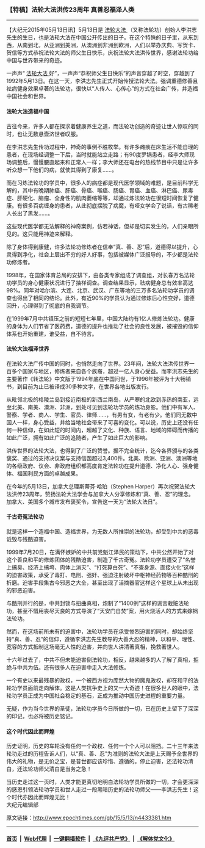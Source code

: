 ### 【特稿】法轮大法洪传23周年 真善忍福泽人类
------------------------

<p>
 【大纪元2015年05月13日讯】5月13日是
 <a href="http://www.epochtimes.com/gb/tag/%E6%B3%95%E8%BD%AE%E5%A4%A7%E6%B3%95.html">
  法轮大法
 </a>
 （又称法轮功）创始人李洪志先生的生日，也是法轮大法在中国公开传出的日子。在这个特殊的日子里，从东到西，从南到北，从亚洲到美洲，从澳洲到非洲到欧洲，人们以举办庆典、写贺卡、贺信等方式恭祝法轮大法的师父生日快乐，庆祝法轮大法洪传世界，感谢法轮功给中国与世界带来的奇迹。
</p>
<p>
 一声声“
 <a href="http://www.epochtimes.com/gb/tag/%E6%B3%95%E8%BD%AE%E5%A4%A7%E6%B3%95.html">
  法轮大法
 </a>
 好”，一声声“恭祝师父生日快乐”的声音穿越了时空，穿越到了1992年5月13日。在这一天，李洪志先生正式开始传授法轮大法。强调重德修善且袪病健身效果卓著的法轮功，很快以“人传人、心传心”的方式在社会广传，并造福中国社会和世界。
</p>
<h4>
 法轮大法造福中国
</h4>
<p>
 古往今来，许多人都在探求着健康养生之道，而法轮功创造的奇迹让世人惊叹的同时，也让无数悬壶济世者叹服。
</p>
<p>
 在李洪志先生传功过程中，神奇的事例不胜枚举。有许多瘫痪在床生活不能自理的患者，在现场经调整一下后，当时就能站立走路；有90度罗锅患者，经李大师现场调整后，慢慢腰直起来和正常人一样；李大师还在电台的热线节目中只是让许多听众想一下他们的病，就使其得到了康复……。
</p>
<p>
 而在习炼法轮功的学员中，很多人的病症都是现代医学领域的难题，是目前科学无解的，其中有晚期肺癌、肝癌、骨癌、喉癌、肠癌、胃癌、血癌、淋巴癌、尿毒症、肝硬化、脑瘤、全身性的肌肉萎缩等等，却通过炼法轮功在很短时间恢复了健康。有很多百病缠身的患者，从此彻底摆脱了病魔，有哑女学会了说话，有古稀老人长出了黑发……。
</p>
<p>
 这些现代医学都无法解释的神奇案例，仿若神话，但却是切实发生的，人们亲眼所见的。这只能用神迹来解释。
</p>
<p>
 除了身体得到康健，许多法轮功修炼者在信奉“真、善、忍”后，道德得以提升，心灵得到净化，社会上层出不穷的好人好事，包括被媒体广泛报导的，不少都是法轮功修炼者。
</p>
<p>
 1998年，在国家体育总局的安排下，由各类专家组成了调查组，对长春万名法轮功学员的身心健康状况进行了抽样调查。调查结果显示，祛病健身总有效率高达98%。同年对哈尔滨、大连、北京、武汉、广东等地的三万多名法轮功学员的调查也得出了相同的结论。此外，有近90%的学员认为通过修炼后心性变好，道德回升，心理得到了彻底的自我调节。
</p>
<p>
 在1999年7月中共镇压之前的短短七年里，中国大陆约有1亿人修炼法轮功。健康的身体为人们节省了医药费，道德的提升也推动了社会的良性发展，被摧毁的信仰体系也开始重建，谁受益，自不待言。
</p>
<h4>
 法轮大法福泽世界
</h4>
<p>
 在法轮大法广传中国的同时，也悄然走向了世界。23年间，法轮大法洪传世界一百多个国家与地区，修炼者来自各个族裔，超过一亿人身心受益。而李洪志先生的主要著作《转法轮》中文版于1994年底在中国问世，于1996年被评为十大畅销书，到目前为止已被译成30多种文字，在世界各地出版发行。
</p>
<p>
 从毗邻北极的格陵兰岛到接近南极的新西兰南岛，从严寒的北欧到赤热的南亚，远至北美、南美、澳洲、非洲，到处可见到法轮功学员的炼功身影。他们中有军人、警察、学者、商人、学生、官员、律师……，有男有女，有老有少。他们同无数中国人一样，身心受益，并给当地社会带来了可喜的变化。可以说，历史上还没有任何一种信仰，在如此短的时间内，超越了文化、种族、语言、地域的障碍而传播的如此广泛，拥有如此广泛的追随者，产生了如此巨大的影响。
</p>
<p>
 洪传世界的法轮大法，也得到了广泛的赞誉。据不完全统计，迄今各界颁与的各类褒奖、通过的支持决议案与支持信函超过3,400件。北美、欧洲、亚洲、澳洲等地的各级政府、议会、非政府组织都高度肯定法轮功在提升道德、净化人心、强身健体、福国利民方面的卓越成果。
</p>
<p>
 在今年的5月13日，加拿大总理斯蒂芬‧哈珀（Stephen Harper）再次祝贺法轮大法洪传23周年，赞扬法轮大法学会与加拿大人分享修炼和“真、善、忍”的理念。加拿大、美国多个城市发布褒奖令，宣告这一天为“法轮大法日”。
</p>
<h4>
 千古奇冤法轮功
</h4>
<p>
 就是这样一个造福中国、造福世界，为无数人所推崇的法轮功，却受到中共的恶毒诋毁与残酷迫害。
</p>
<p>
 1999年7月20日，在满怀嫉妒的中共前党魁江泽民的策动下，中共公然开始了对这个善良和平的修炼团体的残酷迫害，制造了千古奇冤。法轮功学员遭受了“名誉上搞臭、经济上搞垮、肉体上消灭”、“打死算白死”、“不查身源、直接火化”这样的迫害政策，承受了毒打、电刑、强奸、强迫注射破坏中枢神经药物等百种酷刑的折磨。迫害手段集古今邪恶之大全，甚至出现了活摘器官这样这个星球上从未出现的邪恶迫害。
</p>
<p>
 与酷刑并行的是，中共封锁与扭曲真相，炮制了“1400例”这样的谎言栽赃法轮功，甚至不惜用丧尽天良的方式导演了“天安门自焚”案，用火烧活人的方式来嫁祸法轮功。
</p>
<p>
 然而，在这场前所未有的迫害中，法轮功学员在承受惨烈迫害的同时，却始终坚持“真、善、忍”的信仰，遵循李洪志先生教导的大善大忍的精神，以和平、理性、宽容的方式抵制这场毫无人性的迫害，并向世人讲清著真相，挽救著世人。
</p>
<p>
 十六年过去了，中共不但未能迫害倒法轮功，相反，越来越多的人了解了真相，拒绝与中共为伍。还有很多人在迫害中走入大法修炼。
</p>
<p>
 一个有史以来最残暴的政权，一个被西方视为庞然大物的魔鬼政权，却在和平的法轮功学员面前走向解体。这是人类抗争史上的又一大奇迹！在很多世人的眼中，法轮功学员正成为中国社会稳定的基石，正成为推动中国历史进程的重要力量。
</p>
<p>
 无疑，作为当今世界的圣徒，法轮功学员今日所做的一切，已在历史上留下了深深的印记，也必将被历史铭记。
</p>
<h4>
 这个时代因此而辉煌
</h4>
<p>
 历史证明，历史的车轮没有任何一个政权、任何一个个人可以阻挡。二十三年来法轮功走过的历程告诉人们，以“真、善、忍”为准则的法轮大法是上天赐予全世界的伟大的礼物，是无价之宝，是普世都应该珍惜、遵循的。停止迫害，还法轮功清白，还法轮功师父清白是当务之急！
</p>
<p>
 当历史走过这一页时，人类才能更真切地明白法轮功学员所做的一切，才会更深深的感恩引领法轮功学员和世人走过一段黑暗历史的法轮功师父——李洪志先生！这个时代亦因此而辉煌无比！
 <br/>
 大纪元编辑部
</p>
<p>
</p>

原文链接：http://www.epochtimes.com/gb/15/5/13/n4433381.htm


------------------------
#### [首页](https://github.com/gfw-breaker/banned-news/blob/master/README.md) &nbsp;|&nbsp; [Web代理](https://github.com/labour-camp/helloworld) &nbsp;|&nbsp; [一键翻墙软件](https://github.com/gfw-breaker/nogfw/blob/master/README.md) &nbsp;|&nbsp; [《九评共产党》](https://github.com/gfw-breaker/9ping.md/blob/master/README.md#九评之一评共产党是什么) &nbsp;|&nbsp; [《解体党文化》](https://github.com/gfw-breaker/jtdwh.md/blob/master/README.md#绪论)

